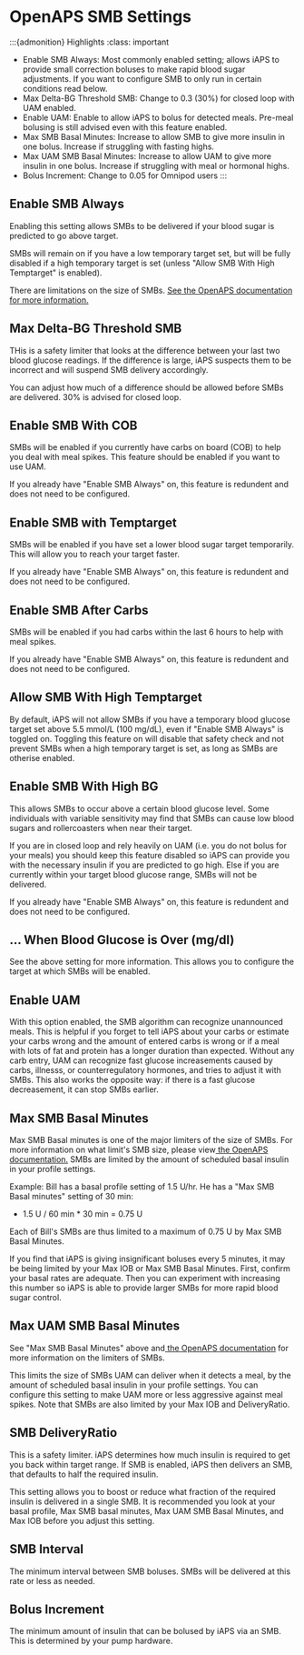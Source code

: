 # OpenAPS SMB Settings
:::{admonition} Highlights
:class: important
- Enable SMB Always: Most commonly enabled setting; allows iAPS to provide small correction boluses to make rapid blood sugar adjustments. If you want to configure SMB to only run in certain conditions read below.
- Max Delta-BG Threshold SMB: Change to 0.3 (30%) for closed loop with UAM enabled.
- Enable UAM: Enable to allow iAPS to bolus for detected meals. Pre-meal bolusing is still advised even with this feature enabled.
- Max SMB Basal Minutes: Increase to allow SMB to give more insulin in one bolus. Increase if struggling with fasting highs.
- Max UAM SMB Basal Minutes: Increase to allow UAM to give more insulin in one bolus. Increase if struggling with meal or hormonal highs.
- Bolus Increment: Change to 0.05 for Omnipod users
:::
## Enable SMB Always
Enabling this setting allows SMBs to be delivered if your blood sugar is predicted to go above target. 

SMBs will remain on if you have a low temporary target set, but will be fully disabled if a high temporary target is set (unless "Allow SMB With High Temptarget" is enabled).

There are limitations on the size of SMBs. [See the OpenAPS documentation for more information.](https://openaps.readthedocs.io/en/latest/docs/Customize-Iterate/oref1.html#understanding-super-micro-bolus-smb)

## Max Delta-BG Threshold SMB
THis is a safety limiter that looks at the difference between your last two blood glucose readings. If the difference is large, iAPS suspects them to be incorrect and will suspend SMB delivery accordingly.

You can adjust how much of a difference should be allowed before SMBs are delivered. 30% is advised for closed loop.

## Enable SMB With COB
SMBs will be enabled if you currently have carbs on board (COB) to help you deal with meal spikes. This feature should be enabled if you want to use UAM.

If you already have "Enable SMB Always" on, this feature is redundent and does not need to be configured.

## Enable SMB with Temptarget
SMBs will be enabled if you have set a lower blood sugar target temporarily. This will allow you to reach your target faster.

If you already have "Enable SMB Always" on, this feature is redundent and does not need to be configured.

## Enable SMB After Carbs
SMBs will be enabled if you had carbs within the last 6 hours to help with meal spikes.

If you already have "Enable SMB Always" on, this feature is redundent and does not need to be configured.

## Allow SMB With High Temptarget
By default, iAPS will not allow SMBs if you have a temporary blood glucose target set above 5.5 mmol/L (100 mg/dL), even if "Enable SMB Always" is toggled on. Toggling this feature on will disable that safety check and not prevent SMBs when a high temporary target is set, as long as SMBs are otherise enabled.

## Enable SMB With High BG
This allows SMBs to occur above a certain blood glucose level. Some individuals with variable sensitivity may find that SMBs can cause low blood sugars and rollercoasters when near their target. 

If you are in closed loop and rely heavily on UAM (i.e. you do not bolus for your meals) you should keep this feature disabled so iAPS can provide you with the necessary insulin if you are predicted to go high. Else if you are currently within your target blood glucose range, SMBs will not be delivered.

If you already have "Enable SMB Always" on, this feature is redundent and does not need to be configured.

## ... When Blood Glucose is Over (mg/dl)
See the above setting for more information. This allows you to configure the target at which SMBs will be enabled.

## Enable UAM
With this option enabled, the SMB algorithm can recognize unannounced meals. This is helpful if you forget to tell iAPS about your carbs or estimate your carbs wrong and the amount of entered carbs is wrong or if a meal with lots of fat and protein has a longer duration than expected. Without any carb entry, UAM can recognize fast glucose increasements caused by carbs, illnesss, or counterregulatory hormones, and tries to adjust it with SMBs. This also works the opposite way: if there is a fast glucose decreasement, it can stop SMBs earlier.

## Max SMB Basal Minutes
Max SMB Basal minutes is one of the major limiters of the size of SMBs. For more information on what limit's SMB size, please view<a href = "https://openaps.readthedocs.io/en/latest/docs/Customize-Iterate/oref1.html#understanding-super-micro-bolus-smb"> the OpenAPS documentation.</a> SMBs are limited by the amount of scheduled basal insulin in your profile settings.

Example: Bill has a basal profile setting of 1.5 U/hr. He has a "Max SMB Basal minutes" setting of 30 min:

- 1.5 U / 60 min * 30 min = 0.75 U

Each of Bill's SMBs are thus limited to a maximum of 0.75 U by Max SMB Basal Minutes. 

If you find that iAPS is giving insignificant boluses every 5 minutes, it may be being limited by your Max IOB or Max SMB Basal Minutes. First, confirm your basal rates are adequate. Then you can experiment with increasing this number so iAPS is able to provide larger SMBs for more rapid blood sugar control.

## Max UAM SMB Basal Minutes
See "Max SMB Basal Minutes" above and<a href = "https://openaps.readthedocs.io/en/latest/docs/Customize-Iterate/oref1.html#understanding-super-micro-bolus-smb"> the OpenAPS documentation</a> for more information on the limiters of SMBs. 

This limits the size of SMBs UAM can deliver when it detects a meal, by the amount of scheduled basal insulin in your profile settings. You can configure this setting to make UAM more or less aggressive against meal spikes. Note that SMBs are also limited by your Max IOB and DeliveryRatio.

## SMB DeliveryRatio
This is a safety limiter. iAPS determines how much insulin is required to get you back within target range. If SMB is enabled, iAPS then delivers an SMB, that defaults to half the required insulin.

This setting allows you to boost or reduce what fraction of the required insulin is delivered in a single SMB. It is recommended you look at your basal profile, Max SMB basal minutes, Max UAM SMB Basal Minutes, and Max IOB before you adjust this setting.

## SMB Interval
The minimum interval between SMB boluses. SMBs will be delivered at this rate or less as needed.

## Bolus Increment
The minimum amount of insulin that can be bolused by iAPS via an SMB. This is determined by your pump hardware.
